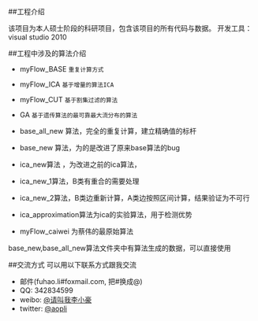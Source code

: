 ##工程介绍

该项目为本人硕士阶段的科研项目，包含该项目的所有代码与数据。
开发工具：visual studio 2010



##工程中涉及的算法介绍

* myFlow_BASE   `重复计算方式`
* myFlow_ICA `基于增量的算法ICA`
* myFlow_CUT `基于割集过滤的算法`
* GA `基于遗传算法的最可靠最大流分布的算法`

* base_all_new 算法，完全的重复计算，建立精确值的标杆
* base_new 算法，为的是改进了原来base算法的bug
* ica_new算法 ，为改进之前的ica算法，
* ica_new_1算法，B类有重合的需要处理
* ica_new_2算法，B类边重新计算，A类边按照区间计算，结果验证为不可行
* ica_approximation算法为ica的实验算法，用于检测优势

* myFlow_caiwei 为蔡伟的最原始算法


base_new,base_all_new算法文件夹中有算法生成的数据，可以直接使用


##交流方式
可以用以下联系方式跟我交流

* 邮件(fuhao.li#foxmail.com, 把#换成@)
* QQ: 342834599
* weibo: [@请叫我李小豪](http://weibo.com/aopli)
* twitter: [@aopli](https://twitter.com/aopli)